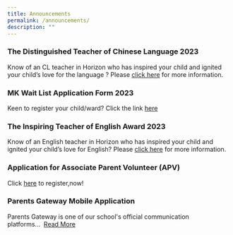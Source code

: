 ```yaml
---
title: Announcements
permalink: /announcements/
description: ""
---
```

### The Distinguished Teacher of Chinese Language 2023
Know of an CL teacher in Horizon who has inspired your child and ignited your child’s love for the language ? Please [click here](https://horizonprimary.edu.sg/distinguishedclteacher/) for more information.


### MK Wait List Application Form 2023
Keen to register your child/ward? 
Click the link [here](https://go.gov.sg/horizonmkwaitlistapplicationform2023)

### The Inspiring Teacher of English Award 2023
Know of an English teacher in Horizon who has inspired your child and ignited your child’s love for English? Please [click here](https://www.horizonpri.moe.edu.sg/ilovemyenglishteacher/) for more information. 

### Application for Associate Parent Volunteer (APV)

Click [here](https://form.gov.sg/61e6499a860fdd0014a8ee99) to register,now!

### Parents Gateway Mobile Application

Parents Gateway is one of our school's official communication platforms...  [Read More](https://horizonpri.moe.edu.sg/announcement/parents-gateway-mobile-application)